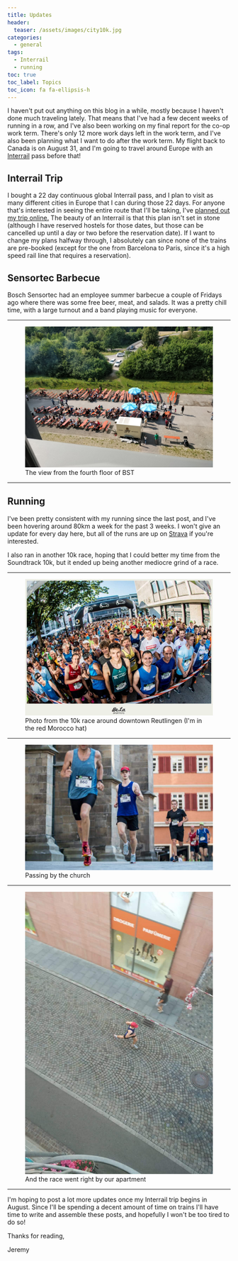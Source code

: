 ```yaml
---
title: Updates
header:
  teaser: /assets/images/city10k.jpg
categories:
  - general
tags:
  - Interrail
  - running
toc: true
toc_label: Topics
toc_icon: fa fa-ellipsis-h
---
```


I haven't put out anything on this blog in a while, mostly because I haven't done much traveling lately. That means that I've had a few decent weeks of running in a row, and I've also been working on my final report for the co-op work term. There's only 12 more work days left in the work term, and I've also been planning what I want to do after the work term. My flight back to Canada is on August 31, and I'm going to travel around Europe with an [Interrail](https://www.interrail.eu/en) pass before that!

## Interrail Trip

I bought a 22 day continuous global Interrail pass, and I plan to visit as many different cities in Europe that I can during those 22 days. For anyone that's interested in seeing the entire route that I'll be taking, I've [planned out my trip online.](https://interrailplanner.com/plan/54369) The beauty of an Interrail is that this plan isn't set in stone (although I have reserved hostels for those dates, but those can be cancelled up until a day or two before the reservation date). If I want to change my plans halfway through, I absolutely can since none of the trains are pre-booked (except for the one from Barcelona to Paris, since it's a high speed rail line that requires a reservation).

## Sensortec Barbecue

Bosch Sensortec had an employee summer barbecue a couple of Fridays ago where there was some free beer, meat, and salads. It was a pretty chill time, with a large turnout and a band playing music for everyone.

***

<figure class="align-center">
  <img src="/assets/images/bst_barbecue.jpg" alt="">
  <figcaption>The view from the fourth floor of BST</figcaption>
</figure>

***

## Running

I've been pretty consistent with my running since the last post, and I've been hovering around 80km a week for the past 3 weeks. I won't give an update for every day here, but all of the runs are up on [Strava](https://www.strava.com/athletes/21953458) if you're interested.

I also ran in another 10k race, hoping that I could better my time from the Soundtrack 10k, but it ended up being another mediocre grind of a race.

***

<figure class="align-center">
  <img src="/assets/images/city10k.jpg" alt="">
  <figcaption>Photo from the 10k race around downtown Reutlingen (I'm in the red Morocco hat)</figcaption>
</figure>

***

<figure class="align-center">
  <img src="/assets/images/city10k1.jpg" alt="">
  <figcaption>Passing by the church</figcaption>
</figure>

***

<figure class="align-center">
  <img src="/assets/images/city10k2.jpg" alt="">
  <figcaption>And the race went right by our apartment</figcaption>
</figure>

***

I'm hoping to post a lot more updates once my Interrail trip begins in August. Since I'll be spending a decent amount of time on trains I'll have time to write and assemble these posts, and hopefully I won't be too tired to do so!

Thanks for reading,

Jeremy
